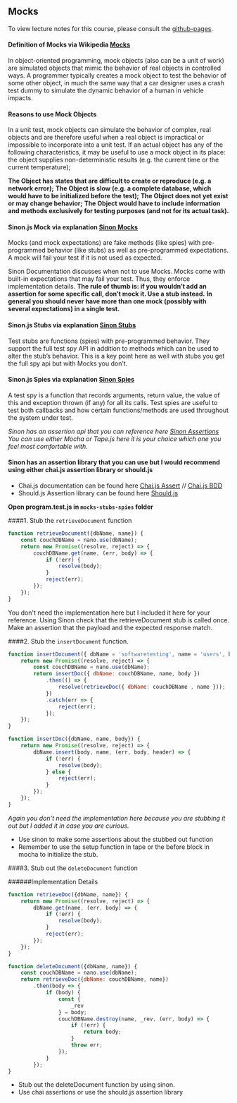 ## Mocks

To view lecture notes for this course, please consult the [github-pages](https://code-craftsmanship-saturdays.github.io/software-testing).

#### Definition of Mocks via Wikipedia [Mocks](https://en.wikipedia.org/wiki/Mock_object)
In object-oriented programming, mock objects (also can be a unit of work) are simulated objects that mimic the behavior of real objects in controlled ways. A programmer typically creates a mock object to test the behavior of some other object, in much the same way that a car designer uses a crash test dummy to simulate the dynamic behavior of a human in vehicle impacts.

#### Reasons to use Mock Objects
In a unit test, mock objects can simulate the behavior of complex, real objects and are therefore useful when a real object is impractical or impossible to incorporate into a unit test. If an actual object has any of the following characteristics, it may be useful to use a mock object in its place:
the object supplies non-deterministic results (e.g. the current time or the current temperature);

**The Object has states that are difficult to create or reproduce (e.g. a network error);**
**The Object is slow (e.g. a complete database, which would have to be initialized before the test);**
**The Object does not yet exist or may change behavior;**
**The Object would have to include information and methods exclusively for testing purposes (and not for its actual task).**

#### Sinon.js Mock via explanation [Sinon Mocks](http://sinonjs.org/docs/#mocks)
Mocks (and mock expectations) are fake methods (like spies) with pre-programmed behavior (like stubs) as well as pre-programmed expectations.
A mock will fail your test if it is not used as expected.

Sinon Documentation discusses when not to use Mocks.
Mocks come with built-in expectations that may fail your test. Thus, they enforce implementation details.
**The rule of thumb is: if you wouldn’t add an assertion for some specific call, don’t mock it. Use a stub instead.**
**In general you should never have more than one mock (possibly with several expectations) in a single test.**

#### Sinon.js Stubs via explanation [Sinon Stubs](http://sinonjs.org/docs/#stubs)
Test stubs are functions (spies) with pre-programmed behavior. They support the full test spy API in addition to methods which can be used to alter the stub’s behavior.
This is a key point here as well with stubs you get the full spy api but with Mocks you don't.

#### Sinon.js Spies via explanation [Sinon Spies](http://sinonjs.org/docs/#spies)
A test spy is a function that records arguments, return value, the value of this and exception thrown (if any) for all its calls.
Test spies are useful to test both callbacks and how certain functions/methods are used throughout the system under test.

*Sinon has an assertion api that you can reference here [Sinon Assertions](http://sinonjs.org/docs/#assertions)*
*You can use either Mocha or Tape.js here it is your choice which one you feel most comfortable with.*

#### Sinon has an assertion library that you can use but I would recommend using either chai.js assertion library or should.js
* Chai.js documentation can be found here [Chai.js Assert](http://chaijs.com/api/assert/) // [Chai.js BDD](http://chaijs.com/api/bdd/)
* Should.js Assertion library can be found here [Should.js](http://shouldjs.github.io/)

**Open program.test.js in `mocks-stubs-spies` folder**

####1. Stub the `retrieveDocument` function
```javascript
function retrieveDocument({dbName, name}) {
    const couchDBName = nano.use(dbName);
    return new Promise((resolve, reject) => {
        couchDBName.get(name, (err, body) => {
            if (!err) {
                resolve(body);
            }
            reject(err);
        });
    });
}
```

You don't need the implementation here but I included it here for your reference.
Using Sinon check that the retrieveDocument stub is called once.
Make an assertion that the payload and the expected response match.

####2. Stub the `insertDocument` function.

```javascript
function insertDocument({ dbName = 'softwaretesting', name = 'users', body } = {}) {
    return new Promise((resolve, reject) => {
        const couchDBName = nano.use(dbName);
        return insertDoc({ dbName: couchDBName, name, body })
            .then(() => {
                resolve(retrieveDoc({ dbName: couchDBName , name }));
            })
            .catch(err => {
                reject(err);
            });
    });
}

function insertDoc({dbName, name, body}) {
    return new Promise((resolve, reject) => {
        dbName.insert(body, name, (err, body, header) => {
            if (!err) {
                resolve(body);
            } else {
                reject(err);
            }
        });
    });
}
```

*Again you don't need the implementation here because you are stubbing it out but I added it in case you are curious.*

* Use sinon to make some assertions about the stubbed out function
* Remember to use the setup function in tape or the before block in mocha to initialize the stub.

####3. Stub out the `deleteDocument` function

######Implementation Details
```javascript
function retrieveDoc({dbName, name}) {
    return new Promise((resolve, reject) => {
        dbName.get(name, (err, body) => {
            if (!err) {
                resolve(body);
            }
            reject(err);
        });
    });
}

function deleteDocument({dbName, name}) {
    const couchDBName = nano.use(dbName);
    return retrieveDoc({dbName: couchDBName, name})
        .then(body => {
            if (body) {
                const {
                    _rev
                } = body;
                couchDBName.destroy(name, _rev, (err, body) => {
                    if (!err) {
                        return body;
                    }
                    throw err;
                });
            }
        });
}
```

* Stub out the deleteDocument function by using sinon.
* Use chai assertions or use the should.js assertion library
